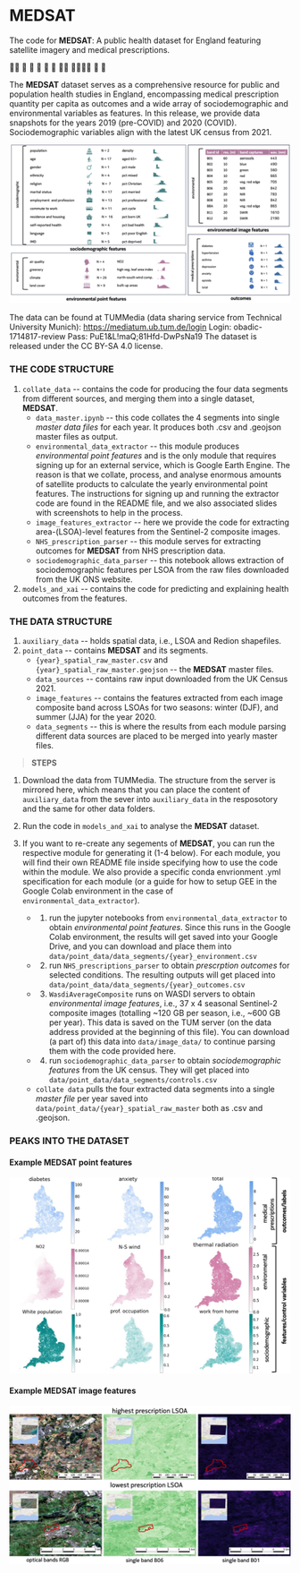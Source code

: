 
# __MEDSAT__

The code for __MEDSAT__: A public health dataset for England featuring satellite imagery and medical prescriptions.


👩‍⚕️ 🏥 🌲 🏡 💊 💉 🧑‍💼 👨‍👩‍👧‍👦 👶 👵


The __MEDSAT__ dataset serves as a comprehensive resource for public and population health studies in England, encompassing medical prescription quantity per capita as outcomes and a wide array of sociodemographic and environmental variables as features. 
In this release, we provide data snapshots for the years 2019 (pre-COVID) and 2020 (COVID). Sociodemographic variables align with the latest UK census from 2021.

![__MEDSAT__  structure](figures/data_diagram_hist.jpg)


The data can be found at TUMMedia (data sharing service from Technical University Munich):
    https://mediatum.ub.tum.de/login
    Login: obadic-1714817-review
    Pass: PuE1&L!maQ;81Hfd-DwPsNa19
The dataset is released under the CC BY-SA 4.0 license.


### THE CODE STRUCTURE 
1. `collate_data` -- contains the code for producing the four data segments from different sources, and merging them into a single dataset, __MEDSAT__.
    - `data_master.ipynb` -- this code collates the 4 segments into single *master data files* for each year. It produces both .csv and .geojson master files as output.
    - `environmental_data_extractor` -- this module produces *environmental point features* and is the only module that requires signing up for an external service, which is Google Earth Engine. The reason is that we collate, process, and analyse enormous amounts of satellite products to calculate the yearly environmental point features. The instructions for signing up and running the extractor code are found in the README file, and we also associated slides with screenshots to help in the process.
    - `image_features_extractor` -- here we provide the code for extracting area-(LSOA)-level features from the Sentinel-2 composite images.  
    - `NHS_prescription_parser` -- this module serves for extracting outcomes for __MEDSAT__ from NHS prescription data.
    - `sociodemographic_data_parser` -- this notebook allows extraction of sociodemographic features per LSOA from the raw files downloaded from the UK ONS website.
2.  `models_and_xai` -- contains the code for predicting and explaining health outcomes from the features.


### THE DATA STRUCTURE 
1. ```auxiliary_data``` -- holds spatial data, i.e., LSOA and Redion shapefiles. 
2. ```point_data``` -- contains __MEDSAT__ and its segments.
    - ```{year}_spatial_raw_master.csv``` and ```{year}_spatial_raw_master.geojson``` -- the __MEDSAT__ master files.
    - ```data_sources``` -- contains raw input downloaded from the UK Census 2021.
    - ```image_features``` -- contains the features extracted from each image composite band across LSOAs for two seasons: winter (DJF), and summer (JJA) for the year 2020.
    - ```data_segments``` -- this is where the results from each module parsing different data sources are placed to be merged into yearly master files.

	


> **STEPS**
1. Download the data from TUMMedia. The structure from the server is mirrored here, which means that you can place the content of ```auxiliary_data``` from the sever into ```auxiliary_data``` in the resposotory and the same for other data folders.

2. Run the code in ```models_and_xai``` to analyse the __MEDSAT__ dataset.

3. If you want to re-create any segements of __MEDSAT__, you can run the respective module for generating it (1-4 below). For each module, you will find their own README file inside specifying how to use the code within the module. We also provide a specific conda envrionment .yml specification for each module (or a guide for how to setup GEE in the Google Colab environment in the case of ```environmental_data_extractor```). 
    - 1) run the jupyter notebooks from ```environmental_data_extractor``` to obtain *environmental point features*. Since this runs in the Google Colab environment, the results will get saved into your Google Drive, and you can download and place them into ```data/point_data/data_segments/{year}_environment.csv```
    - 2) run ```NHS_prescriptions_parser``` to obtain *prescrption outcomes* for selected conditions. The resulting outputs will get placed into ```data/point_data/data_segments/{year}_outcomes.csv```
    - 3) `WasdiAverageComposite` runs on WASDI servers to obtain *environmental image features*, i.e., 37 x 4 seasonal Sentinel-2 composite images (totalling ~120 GB per season, i.e., ~600 GB per year). This data is saved on the TUM server (on the data address provided at the beginning of this file). You can download (a part of) this data into ```data/image_data/``` to continue parsing them with the code provided here.
    - 4) run ```sociodemographic_data_parser``` to obtain *sociodemographic features* from the UK census. They will get placed into ```data/point_data/data_segments/controls.csv```
    - ```collate data``` pulls the four extracted data segments into a single *master file* per year saved into ```data/point_data/{year}_spatial_raw_master``` both as .csv and .geojson. 




### PEAKS INTO THE DATASET

#### Example __MEDSAT__  point features
![example __MEDSAT__  point features](figures/maps_data_diagram.jpg)

#### Example __MEDSAT__  image features
![example __MEDSAT__  image features](figures/composite_data_vis.jpg)


